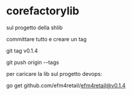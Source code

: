 # corefactorylib

sul progetto della shlib 

committare tutto e creare un tag

git tag v0.1.4

git push origin --tags

 

 

per caricare la lib sul progetto devops:

go get github.com/efm4retail/efm4retail@v0.1.4
